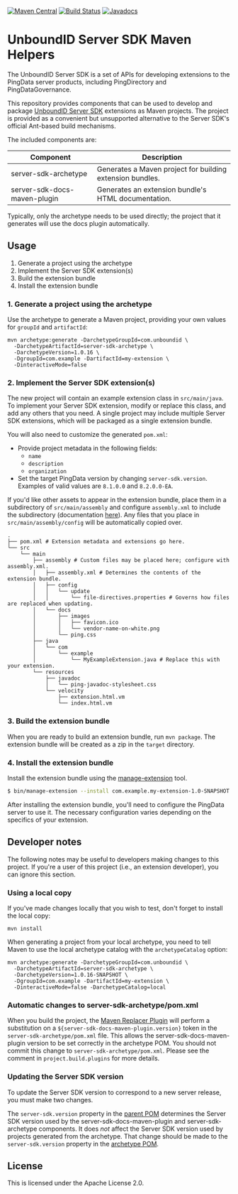 [![Maven Central](https://maven-badges.herokuapp.com/maven-central/com.unboundid/server-sdk-maven-parent/badge.svg)](https://maven-badges.herokuapp.com/maven-central/com.unboundid/server-sdk-maven-parent) [![Build Status](https://travis-ci.org/pingidentity/server-sdk-maven.svg?branch=master)](https://travis-ci.org/pingidentity/server-sdk-maven) [![Javadocs](https://www.javadoc.io/badge/com.unboundid/server-sdk-maven-parent.svg)](https://www.javadoc.io/doc/com.unboundid/server-sdk-maven-parent)
# UnboundID Server SDK Maven Helpers

The UnboundID Server SDK is a set of APIs for developing extensions to the
PingData server products, including PingDirectory and PingDataGovernance.

This repository provides components that can be used to develop and package 
[UnboundID Server SDK](https://docs.ping.directory/server-sdk/latest/) 
extensions as Maven projects. The project is provided as a convenient but 
unsupported alternative to the Server SDK's official Ant-based build mechanisms.

The included components are:

| Component | Description |
| --- | --- |
| server-sdk-archetype | Generates a Maven project for building extension bundles. |
| server-sdk-docs-maven-plugin | Generates an extension bundle's HTML documentation. |

Typically, only the archetype needs to be used directly; the project that it
generates will use the docs plugin automatically.

## Usage

1. Generate a project using the archetype
2. Implement the Server SDK extension(s)
3. Build the extension bundle
4. Install the extension bundle

### 1. Generate a project using the archetype

Use the archetype to generate a Maven project, providing your own values for 
`groupId` and `artifactId`:

```
mvn archetype:generate -DarchetypeGroupId=com.unboundid \
  -DarchetypeArtifactId=server-sdk-archetype \
  -DarchetypeVersion=1.0.16 \
  -DgroupId=com.example -DartifactId=my-extension \
  -DinteractiveMode=false
```

### 2. Implement the Server SDK extension(s)

The new project will contain an example extension class in `src/main/java`. 
To implement your Server SDK extension, modify or replace this class, and add 
any others that you need. A single project may include multiple Server SDK 
extensions, which will be packaged as a single extension bundle.

You will also need to customize the generated `pom.xml`:

* Provide project metadata in the following fields:
  * `name`
  * `description`
  * `organization`
* Set the target PingData version by changing `server-sdk.version`. 
  Examples of valid values are `8.1.0.0` and `8.2.0.0-EA`.

If you'd like other assets to appear in the extension bundle, place 
them in a subdirectory of `src/main/assembly` and configure `assembly.xml` 
to include the subdirectory (documentation 
[here](http://maven.apache.org/plugins/maven-assembly-plugin/)). Any 
files that you place in `src/main/assembly/config` will be automatically 
copied over.

```
.
├── pom.xml # Extension metadata and extensions go here.
└── src
    └── main
        ├── assembly # Custom files may be placed here; configure with assembly.xml.
        │   ├── assembly.xml # Determines the contents of the extension bundle.
        │   ├── config 
        │   │   └── update
        │   │       └── file-directives.properties # Governs how files are replaced when updating.
        │   └── docs
        │       ├── images
        │       │   ├── favicon.ico
        │       │   └── vendor-name-on-white.png
        │       └── ping.css
        ├── java
        │   └── com
        │       └── example
        │           └── MyExampleExtension.java # Replace this with your extension.
        └── resources
            ├── javadoc
            │   └── ping-javadoc-stylesheet.css
            └── velocity
                ├── extension.html.vm
                └── index.html.vm
```

### 3. Build the extension bundle

When you are ready to build an extension bundle, run `mvn package`. 
The extension bundle will be created as a zip in the `target` directory.

### 4. Install the extension bundle

Install the extension bundle using the 
[manage-extension](https://docs.ping.directory/PingDirectory/latest/cli/manage-extension.html) 
tool.

```bash
$ bin/manage-extension --install com.example.my-extension-1.0-SNAPSHOT.zip
```

After installing the extension bundle, you'll need to configure the PingData 
server to use it. The necessary configuration varies depending on the specifics 
of your extension.

## Developer notes

The following notes may be useful to developers making changes to this project. 
If you're a user of this project (i.e., an extension developer), you can ignore 
this section.

### Using a local copy

If you've made changes locally that you wish to test, don't forget to 
install the local copy:

```
mvn install
```

When generating a project from your local archetype, you need to tell 
Maven to use the local archetype catalog with the `archetypeCatalog` option:

```
mvn archetype:generate -DarchetypeGroupId=com.unboundid \
  -DarchetypeArtifactId=server-sdk-archetype \
  -DarchetypeVersion=1.0.16-SNAPSHOT \
  -DgroupId=com.example -DartifactId=my-extension \
  -DinteractiveMode=false -DarchetypeCatalog=local
```

### Automatic changes to server-sdk-archetype/pom.xml

When you build the project, the [Maven Replacer Plugin](https://github.com/beiliubei/maven-replacer-plugin) 
will perform a substitution on a `${server-sdk-docs-maven-plugin.version}` token 
in the `server-sdk-archetype/pom.xml` file. This allows the server-sdk-docs-maven-plugin 
version to be set correctly in the archetype POM. You should not commit this 
change to `server-sdk-archetype/pom.xml`. Please see the comment in `project.build.plugins` 
for more details.  

### Updating the Server SDK version

To update the Server SDK version to correspond to a new server release, 
you must make two changes.

The `server-sdk.version` property in the [parent POM](./pom.xml) 
determines the Server SDK version used by the server-sdk-docs-maven-plugin 
and server-sdk-archetype components. It does _not_ affect the Server SDK 
version used by projects generated from the archetype. That change should 
be made to the `server-sdk.version` property in the [archetype POM](./server-sdk-archetype/pom.xml).

## License

This is licensed under the Apache License 2.0.
